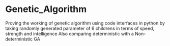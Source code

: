 # Genetic_Algorithm
Proving the working of genetic algorithm using code interfaces in python by taking randomly generated parameter of 6 childrens in terms of speed, strength and intelligence
Also comparing deterministic with a Non-deterministic GA
